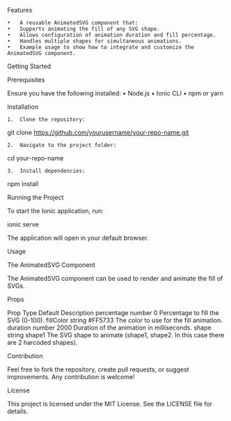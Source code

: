 
Features

	•	A reusable AnimatedSVG component that:
	•	Supports animating the fill of any SVG shape.
	•	Allows configuration of animation duration and fill percentage.
	•	Handles multiple shapes for simultaneous animations.
	•	Example usage to show how to integrate and customize the AnimatedSVG component.

Getting Started

Prerequisites

Ensure you have the following installed:
	•	Node.js
	•	Ionic CLI
	•	npm or yarn

Installation

	1.	Clone the repository:

git clone https://github.com/yourusername/your-repo-name.git


	2.	Navigate to the project folder:

cd your-repo-name


	3.	Install dependencies:

npm install



Running the Project

To start the Ionic application, run:

ionic serve

The application will open in your default browser.

Usage

The AnimatedSVG Component

The AnimatedSVG component can be used to render and animate the fill of SVGs.

Props

Prop	Type	Default	Description
percentage	number	0	Percentage to fill the SVG (0-100).
fillColor	string	#FF5733	The color to use for the fill animation.
duration	number	2000	Duration of the animation in milliseconds.
shape	string	shape1	The SVG shape to animate (shape1, shape2. In this case there are 2 harcoded shapes).


Contribution

Feel free to fork the repository, create pull requests, or suggest improvements. Any contribution is welcome!

License

This project is licensed under the MIT License. See the LICENSE file for details.
